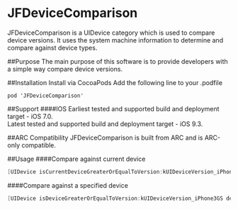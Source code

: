 # JFDeviceComparison
JFDeviceComparison is a UIDevice category which is used to compare device versions. It uses the system machine information to determine and compare against device types.

##Purpose
The main purpose of this software is to provide developers with a simple way compare device versions.

##Installation
Install via CocoaPods
Add the following line to your .podfile

```
pod 'JFDeviceComparison'
```
##Support
####IOS
Earliest tested and supported build and deployment target - iOS 7.0.  
Latest tested and supported build and deployment target - iOS 9.3.

##ARC Compatibility
JFDeviceComparison is built from ARC and is ARC-only compatible. 

##Usage
####Compare against current device
``` objective-c
[UIDevice isCurrentDeviceGreaterOrEqualToVersion:kUIDeviceVersion_iPhone3GS];
```
####Compare against a specified device
``` objective-c
[UIDevice isDeviceGreaterOrEqualToVersion:kUIDeviceVersion_iPhone3GS deviceName:kUIDeviceVersion_iPhone6];
```

